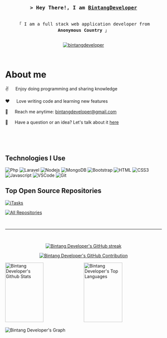 <!-- Intro -->
<h3 align="center">
  <samp>&gt; Hey There!, I am <b><a href="#" target="_blank">BintangDeveloper</a></b></samp>
</h3>

<p align="center"> 
  <samp>
    <br>
    「 I am a full stack web application developer from <b>Anonymous Country</b> 」
    <br>
    <br>
  </samp>
</p>

<p align="center">
  <a href="https://bintangdeveloper.eu.org" target="_blank">
    <img src="https://img.shields.io/badge/Website-7cb3cf?style=for-the-badge&logo=medium&logoColor=white" alt="bintangdeveloper" />
  </a>
</p>
<br />

<!-- About Section -->
# About me

<p>
  <!-- <img align="right" width="350" src="/assets/programmer.gif" alt="Coding gif" /> -->
  
  ✌️ &emsp; Enjoy doing programming and sharing knowledge <br/><br/>
  ❤️ &emsp; Love writing code and learning new features<br/><br/>
  📧 &emsp; Reach me anytime: bintangdeveloper@gmail.com<br/><br/>
  💬 &emsp; Have a question or an idea? Let's talk about it [here](https://github.com/bintangdeveloper/bintangdeveloper/issues)
</p>

<br/>
<br/>
<br/>

## Technologies I Use

![Php](https://img.shields.io/badge/Php-0078d7?style=for-the-badge&logo=php&logoColor=white)
![Laravel](https://img.shields.io/badge/Laravel-DC143C?style=for-the-badge&labelColor=black&logo=laravel&logoColor=DC143C)
![Nodejs](https://img.shields.io/badge/Nodejs-3C873A?style=for-the-badge&labelColor=black&logo=node.js&logoColor=3C873A)
![MongoDB](https://img.shields.io/badge/MongoDB-4EA94B?style=for-the-badge&logo=mongodb&logoColor=white)
![Bootstrap](https://img.shields.io/badge/Bootstrap-563D7C?style=for-the-badge&logo=bootstrap&logoColor=white)
![HTML](https://img.shields.io/badge/HTML5-E34F26?style=for-the-badge&logo=html5&logoColor=white)
![CSS3](https://img.shields.io/badge/CSS3-1572B6?style=for-the-badge&logo=css3&logoColor=white)
![Javascript](https://img.shields.io/badge/Javascript-F0DB4F?style=for-the-badge&labelColor=black&logo=javascript&logoColor=F0DB4F)
![VSCode](https://img.shields.io/badge/Visual_Studio-0078d7?style=for-the-badge&logo=visual%20studio&logoColor=white)
![Git](https://img.shields.io/badge/Git-F05032?style=for-the-badge&logo=git&logoColor=white)

<!-- List of technologies with badges -->

## Top Open Source Repositories

[![iTasks](https://github-readme-stats.vercel.app/api/pin/?username=bintangdeveloper&repo=bintangdeveloper&border_color=7F3FBF&bg_color=0D1117&title_color=C9D1D9&text_color=8B949E&icon_color=7F3FBF)](https://github.com/bintangdeveloper/itasks)
<!-- Pin cards for top open source repositories -->

<p align="left">
  <a href="https://github.com/bintangdeveloper?tab=repositories" target="_blank">
    <img alt="All Repositories" title="All Repositories" src="https://img.shields.io/badge/-All%20Repos-2962FF?style=for-the-badge&logo=koding&logoColor=white"/>
  </a>
</p>

<br/>
<hr/>
<br/>

<!-- GitHub Streak Stats -->
<p align="center">
  <a href="https://github.com/bintangdeveloper">
    <img src="https://github-readme-streak-stats.herokuapp.com/?user=bintangdeveloper&theme=radical&border=7F3FBF&background=0D1117" alt="Bintang Developer's GitHub streak"/>
  </a>
</p>

<!-- GitHub Contribution Summary -->
<p align="center">
  <a href="https://github.com/bintangdeveloper">
    <img src="https://github-profile-summary-cards.vercel.app/api/cards/profile-details?username=bintangdeveloper&theme=radical" alt="Bintang Developer's GitHub Contribution"/>
  </a>
</p>

<!-- GitHub Stats -->
<a href="https://github.com/bintangdeveloper">
  <a href="https://github.com/bintangdeveloper"><img alt="Bintang Developer's Github Stats" src="https://denvercoder1-github-readme-stats.vercel.app/api?username=bintangdeveloper&show_icons=true&count_private=true&theme=react&border_color=7F3FBF&bg_color=0D1117&title_color=F85D7F&icon_color=F8D866" height="192px" width="49.5%"/></a>
  <a href="https://github.com/bintangdeveloper"><img alt="Bintang Developer's Top Languages" src="https://denvercoder1-github-readme-stats.vercel.app/api/top-langs/?username=bintangdeveloper&langs_count=8&count_private=true&layout=compact&theme=react&border_color=7F3FBF&bg_color=0D1117&title_color=F85D7F&icon_color=F8D866" height="192px" width="49.5%"/></a>
  <br/>
</a>

<!-- GitHub Activity Graph -->
![Bintang Developer's Graph](https://github-readme-activity-graph.vercel.app/graph?username=bintangdeveloper&custom_title=Bintang%20Developer%27s%27s%20GitHub%20Activity%20Graph&bg_color=0D1117&color=7F3FBF&line=7F3FBF&point=7F3FBF&area_color=FFFFFF&title_color=FFFFFF&area=true)

